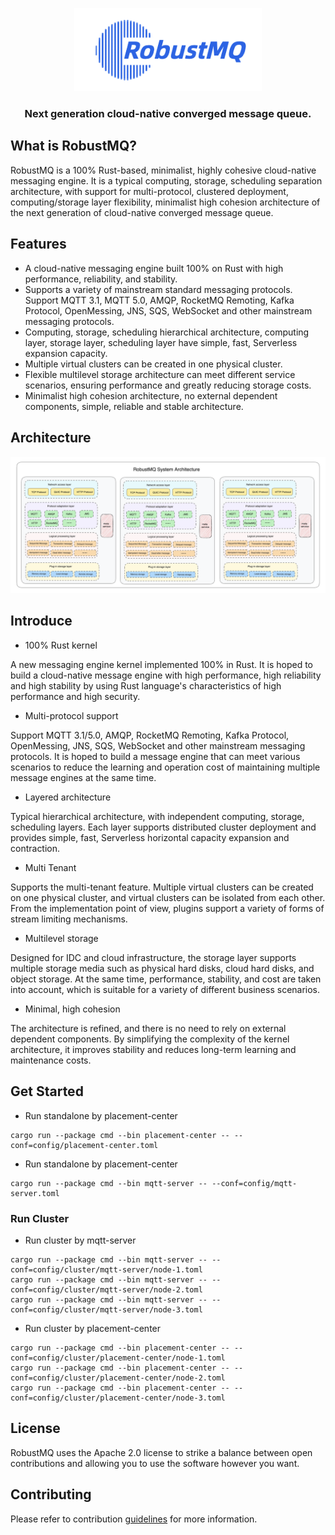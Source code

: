 <p  align="center">
  <picture>
    <img alt="RobustMQ Logo" src="docs/RobustMQ-logo-formal.png" width="300">
  </picture>
</p>
 <h3 align="center">
    Next generation cloud-native converged message queue.
</h3>

## What is RobustMQ?
RobustMQ is a 100% Rust-based, minimalist, highly cohesive cloud-native messaging engine. It is a typical computing, storage, scheduling separation architecture, with support for multi-protocol, clustered deployment, computing/storage layer flexibility, minimalist high cohesion architecture of the next generation of cloud-native converged message queue.

## Features
- A cloud-native messaging engine built 100% on Rust with high performance, reliability, and stability.
- Supports a variety of mainstream standard messaging protocols. Support MQTT 3.1, MQTT 5.0, AMQP, RocketMQ Remoting, Kafka Protocol, OpenMessing, JNS, SQS, WebSocket and other mainstream messaging protocols.
- Computing, storage, scheduling hierarchical architecture, computing layer, storage layer, scheduling layer have simple, fast, Serverless expansion capacity.
- Multiple virtual clusters can be created in one physical cluster.
- Flexible multilevel storage architecture can meet different service scenarios, ensuring performance and greatly reducing storage costs.
- Minimalist high cohesion architecture, no external dependent components, simple, reliable and stable architecture.

## Architecture
![Architecture Image](docs/robustmq-architecture.png)


## Introduce
- 100% Rust kernel
  
A new messaging engine kernel implemented 100% in Rust. It is hoped to build a cloud-native message engine with high performance, high reliability and high stability by using Rust language's characteristics of high performance and high security.

- Multi-protocol support
  
Support MQTT 3.1/5.0, AMQP, RocketMQ Remoting, Kafka Protocol, OpenMessing, JNS, SQS, WebSocket and other mainstream messaging protocols. It is hoped to build a message engine that can meet various scenarios to reduce the learning and operation cost of maintaining multiple message engines at the same time.

- Layered architecture
  
Typical hierarchical architecture, with independent computing, storage, scheduling layers. Each layer supports distributed cluster deployment and provides simple, fast, Serverless horizontal capacity expansion and contraction.

- Multi Tenant
  
Supports the multi-tenant feature. Multiple virtual clusters can be created on one physical cluster, and virtual clusters can be isolated from each other. From the implementation point of view, plugins support a variety of forms of stream limiting mechanisms.

- Multilevel storage
  
Designed for IDC and cloud infrastructure, the storage layer supports multiple storage media such as physical hard disks, cloud hard disks, and object storage. At the same time, performance, stability, and cost are taken into account, which is suitable for a variety of different business scenarios.

- Minimal, high cohesion
  
The architecture is refined, and there is no need to rely on external dependent components. By simplifying the complexity of the kernel architecture, it improves stability and reduces long-term learning and maintenance costs.

## Get Started

- Run standalone by placement-center
```
cargo run --package cmd --bin placement-center -- --conf=config/placement-center.toml
```

- Run standalone by placement-center
```
cargo run --package cmd --bin mqtt-server -- --conf=config/mqtt-server.toml
```

### Run Cluster

- Run cluster by mqtt-server
```
cargo run --package cmd --bin mqtt-server -- --conf=config/cluster/mqtt-server/node-1.toml
cargo run --package cmd --bin mqtt-server -- --conf=config/cluster/mqtt-server/node-2.toml
cargo run --package cmd --bin mqtt-server -- --conf=config/cluster/mqtt-server/node-3.toml
```

- Run cluster by placement-center
```
cargo run --package cmd --bin placement-center -- --conf=config/cluster/placement-center/node-1.toml
cargo run --package cmd --bin placement-center -- --conf=config/cluster/placement-center/node-2.toml
cargo run --package cmd --bin placement-center -- --conf=config/cluster/placement-center/node-3.toml
```


## License
RobustMQ uses the Apache 2.0 license to strike a balance between open contributions and allowing you to use the software however you want.

## Contributing
Please refer to contribution [guidelines](https://github.com/robustmq/robustmq) for more information.


